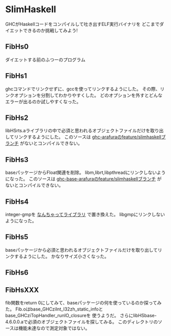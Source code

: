 SlimHaskell
===========

GHCがHaskellコードをコンパイルして吐き出すELF実行バイナリを
どこまでダイエットできるのか挑戦してみよう!

FibHs0
------
ダイエットする前のふつーのプログラム

FibHs1
------
ghcコマンドでリンクせずに、gccを使ってリンクするようにした。
その際、リンクオプションを分割してわかりやすくした。
どのオプションを外すとどんなエラーが出るのか試しやすくなった。

FibHs2
------
libHSrts.aライブラリの中で必須と思われるオブジェクトファイルだけを取り出してリンクするようにした。
このソースは
[ghc-arafuraのfeature/slimhaskellブランチ](https://gitorious.org/metasepi/ghc-arafura/commits/feature/slimhaskell)
がないとコンパイルできない。

FibHs3
------
baseパッケージからFloat関連を削除。
libm,librt,libpthreadにリンクしないようになった。
このソースは
[ghc-base-arafuraのfeature/slimhaskellブランチ](https://gitorious.org/metasepi/ghc-base-arafura/commits/feature/slimhaskell)
がないとコンパイルできない。

FibHs4
------
integer-gmpを
[なんちゃってライブラリ](https://gitorious.org/metasepi/integer-fake)
で置き換えた。
libgmpにリンクしないようになった。

FibHs5
------
baseパッケージから必須と思われるオブジェクトファイルだけを取り出してリンクするようにした。
かなりサイズ小さくなった。

FibHs6
------


FibHsXXX
--------
fib関数をreturn 0にしてみて、baseパッケージの何を使っているのか探ってみた。
Fib.oはbase_GHCziInt_I32zh_static_infoとbase_GHCziTopHandler_runIO_closureを
使うようだ。
さらにlibHSbase-4.6.0.0.aで必須のオブジェクトファイルを探してみる。
このディレクトリのソースは機能未達なので測定対象ではない。
